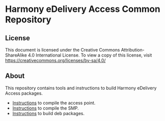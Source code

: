 # Harmony eDelivery Access Common Repository

## License <!-- omit in toc -->

This document is licensed under the Creative Commons Attribution-ShareAlike 4.0 International License.
To view a copy of this license, visit <https://creativecommons.org/licenses/by-sa/4.0/>

## About

This repository contains tools and instructions to build Harmony eDelivery Access packages.

* [Instructions](harmony-access-point/Readme.md) to compile the access point.
* [Instructions](harmony-smp/Readme.md) to compile the SMP.
* [Instructions](Build.md) to build deb packages.